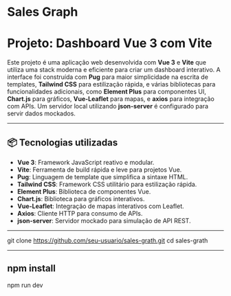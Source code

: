 # Sales Graph
# Projeto: Dashboard Vue 3 com Vite

Este projeto é uma aplicação web desenvolvida com **Vue 3** e **Vite** que utiliza uma stack moderna e eficiente para criar um dashboard interativo. A interface foi construída com **Pug** para maior simplicidade na escrita de templates, **Tailwind CSS** para estilização rápida, e várias bibliotecas para funcionalidades adicionais, como **Element Plus** para componentes UI, **Chart.js** para gráficos, **Vue-Leaflet** para mapas, e **axios** para integração com APIs. Um servidor local utilizando **json-server** é configurado para servir dados mockados.

---

## 📦 Tecnologias utilizadas

- **Vue 3**: Framework JavaScript reativo e modular.
- **Vite**: Ferramenta de build rápida e leve para projetos Vue.
- **Pug**: Linguagem de template que simplifica a sintaxe HTML.
- **Tailwind CSS**: Framework CSS utilitário para estilização rápida.
- **Element Plus**: Biblioteca de componentes Vue.
- **Chart.js**: Biblioteca para gráficos interativos.
- **Vue-Leaflet**: Integração de mapas interativos com Leaflet.
- **Axios**: Cliente HTTP para consumo de APIs.
- **json-server**: Servidor mockado para simulação de API REST.

---

git clone https://github.com/seu-usuario/sales-grath.git
cd sales-grath

---
npm install
--- 
npm run dev
